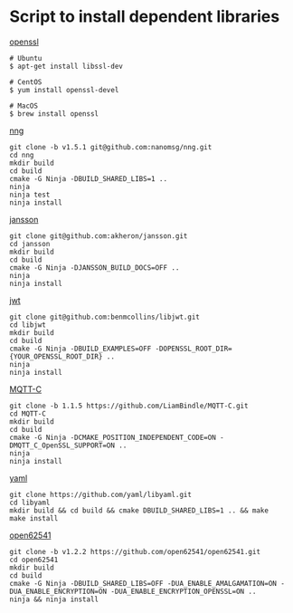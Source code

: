 # Script to install dependent libraries

[openssl](https://github.com/openssl/openssl)

```shell
# Ubuntu
$ apt-get install libssl-dev

# CentOS
$ yum install openssl-devel

# MacOS
$ brew install openssl
```

[nng](https://github.com/nanomsg/nng/tree/v1.5.1)

```shell
git clone -b v1.5.1 git@github.com:nanomsg/nng.git
cd nng
mkdir build
cd build
cmake -G Ninja -DBUILD_SHARED_LIBS=1 ..
ninja
ninja test
ninja install
```

[jansson](https://github.com/akheron/jansson)

```shell
git clone git@github.com:akheron/jansson.git
cd jansson
mkdir build
cd build
cmake -G Ninja -DJANSSON_BUILD_DOCS=OFF ..
ninja
ninja install
```

[jwt](https://github.com/benmcollins/libjwt)

```shell
git clone git@github.com:benmcollins/libjwt.git
cd libjwt
mkdir build
cd build
cmake -G Ninja -DBUILD_EXAMPLES=OFF -DOPENSSL_ROOT_DIR={YOUR_OPENSSL_ROOT_DIR} ..
ninja
ninja install
```

[MQTT-C](https://github.com/LiamBindle/MQTT-C.git)

```shell
git clone -b 1.1.5 https://github.com/LiamBindle/MQTT-C.git 
cd MQTT-C
mkdir build
cd build
cmake -G Ninja -DCMAKE_POSITION_INDEPENDENT_CODE=ON -DMQTT_C_OpenSSL_SUPPORT=ON ..
ninja
ninja install
```

[yaml](https://github.com/yaml/libyaml.git)

```shell
git clone https://github.com/yaml/libyaml.git
cd libyaml
mkdir build && cd build && cmake DBUILD_SHARED_LIBS=1 .. && make
make install
```

[open62541](https://open62541.org/)

```shell
git clone -b v1.2.2 https://github.com/open62541/open62541.git
cd open62541
mkdir build
cd build
cmake -G Ninja -DBUILD_SHARED_LIBS=OFF -DUA_ENABLE_AMALGAMATION=ON -DUA_ENABLE_ENCRYPTION=ON -DUA_ENABLE_ENCRYPTION_OPENSSL=ON ..
ninja && ninja install
```
